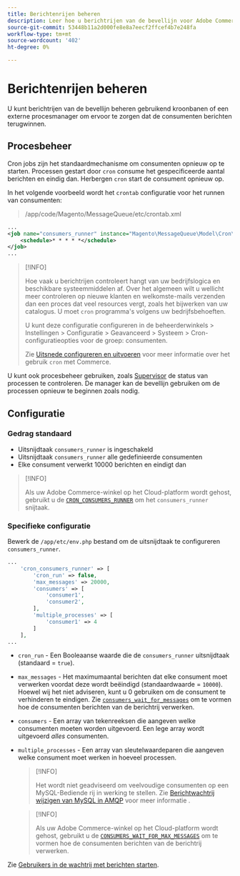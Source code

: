 ```yaml
---
title: Berichtenrijen beheren
description: Leer hoe u berichtrijen van de bevellijn voor Adobe Commerce kunt beheren.
source-git-commit: 53448b11a2d000fe8e8a7eecf2ffcef4b7e248fa
workflow-type: tm+mt
source-wordcount: '402'
ht-degree: 0%

---
```



# Berichtenrijen beheren

U kunt berichtrijen van de bevellijn beheren gebruikend kroonbanen of een externe procesmanager om ervoor te zorgen dat de consumenten berichten terugwinnen.

## Procesbeheer

Cron jobs zijn het standaardmechanisme om consumenten opnieuw op te starten. Processen gestart door `cron` consume het gespecificeerde aantal berichten en eindig dan. Herbergen `cron` start de consument opnieuw op.

In het volgende voorbeeld wordt het `crontab` configuratie voor het runnen van consumenten:

> /app/code/Magento/MessageQueue/etc/crontab.xml

```xml
...
<job name="consumers_runner" instance="Magento\MessageQueue\Model\Cron\ConsumersRunner" method="run">
    <schedule>* * * * *</schedule>
</job>
...
```

>[!INFO]
>
>Hoe vaak u berichtrijen controleert hangt van uw bedrijfslogica en beschikbare systeemmiddelen af. Over het algemeen wilt u wellicht meer controleren op nieuwe klanten en welkomste-mails verzenden dan een proces dat veel resources vergt, zoals het bijwerken van uw catalogus. U moet `cron` programma&#39;s volgens uw bedrijfsbehoeften.
>
>U kunt deze configuratie configureren in de beheerderwinkels > Instellingen > Configuratie > Geavanceerd > Systeem > Cron-configuratieopties voor de groep: consumenten.
>
>Zie [Uitsnede configureren en uitvoeren](../cli/configure-cron-jobs.md) voor meer informatie over het gebruik `cron` met Commerce.

U kunt ook procesbeheer gebruiken, zoals [Supervisor](http://supervisord.org/index.html) de status van processen te controleren. De manager kan de bevellijn gebruiken om de processen opnieuw te beginnen zoals nodig.

## Configuratie

### Gedrag standaard

- Uitsnijdtaak `consumers_runner` is ingeschakeld
- Uitsnijdtaak `consumers_runner` alle gedefinieerde consumenten
- Elke consument verwerkt 10000 berichten en eindigt dan

>[!INFO]
>
>Als uw Adobe Commerce-winkel op het Cloud-platform wordt gehost, gebruikt u de [`CRON_CONSUMERS_RUNNER`](https://devdocs.magento.com/cloud/env/variables-deploy.html#cron_consumers_runner) om het `consumers_runner` snijtaak.

### Specifieke configuratie

Bewerk de `/app/etc/env.php` bestand om de uitsnijdtaak te configureren `consumers_runner`.

```php
...
    'cron_consumers_runner' => [
        'cron_run' => false,
        'max_messages' => 20000,
        'consumers' => [
            'consumer1',
            'consumer2',
        ],
        'multiple_processes' => [
            'consumer1' => 4
        ]
    ],
...
```

- `cron_run` - Een Booleaanse waarde die de `consumers_runner` uitsnijdtaak (standaard = `true`).
- `max_messages` - Het maximumaantal berichten dat elke consument moet verwerken voordat deze wordt beëindigd (standaardwaarde = `10000`). Hoewel wij het niet adviseren, kunt u 0 gebruiken om de consument te verhinderen te eindigen. Zie [`consumers_wait_for_messages`](../reference/config-reference-envphp.md#consumerswaitformessages) om te vormen hoe de consumenten berichten van de berichtrij verwerken.
- `consumers` - Een array van tekenreeksen die aangeven welke consumenten moeten worden uitgevoerd. Een lege array wordt uitgevoerd *alles* consumenten.
- `multiple_processes` - Een array van sleutelwaardeparen die aangeven welke consument moet werken in hoeveel processen.

   >[!INFO]
   >
   >Het wordt niet geadviseerd om veelvoudige consumenten op een MySQL-Bediende rij in werking te stellen. Zie [Berichtwachtrij wijzigen van MySQL in AMQP](https://developer.adobe.com/commerce/php/development/components/message-queues/#change-message-queue-from-mysql-to-amqp) voor meer informatie .

   >[!INFO]
   >
   >Als uw Adobe Commerce-winkel op het Cloud-platform wordt gehost, gebruikt u de [`CONSUMERS_WAIT_FOR_MAX_MESSAGES`](https://devdocs.magento.com/cloud/env/variables-deploy.html#consumers_wait_for_max_messages) om te vormen hoe de consumenten berichten van de berichtrij verwerken.

Zie [Gebruikers in de wachtrij met berichten starten](../cli/start-message-queues.md).
